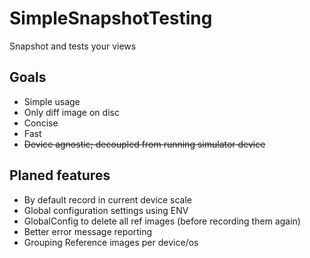 # SimpleSnapshotTesting

Snapshot and tests your views

## Goals

* Simple usage
* Only diff image on disc
* Concise
* Fast
* ~~Device agnostic; decoupled from running simulator device~~

## Planed features

* By default record in current device scale
* Global configuration settings using ENV
* GlobalConfig to delete all ref images (before recording them again)
* Better error message reporting
* Grouping Reference images per device/os
